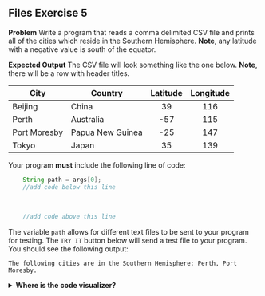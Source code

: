 ## Files Exercise 5

**Problem**
Write a program that reads a comma delimited CSV file and prints all of the cities which reside in the Southern Hemisphere. **Note**, any latitude with a negative value is south of the equator.

**Expected Output**
The CSV file will look something like the one below. **Note**, there will be a row with header titles.

|City |Country |Latitude |Longitude |
|-----|--------|:-------:|:--------:|
|Beijing|China|39|116
|Perth|Australia|-57|115|
|Port Moresby|Papua New Guinea|-25|147|
|Tokyo|Japan|35|139|

Your program **must** include the following line of code:

```java
    String path = args[0];
    //add code below this line
    
    
    
    //add code above this line
```
The variable `path` allows for different text files to be sent to your program for testing. The `TRY IT` button below will send a test file to your program. You should see the following output:

```text
The following cities are in the Southern Hemisphere: Perth, Port Moresby.
```

<details>
  <summary><strong>Where is the code visualizer?</strong></summary>
  Unfortunately, the code visualizer does not work with external files, so it cannot be used for this problem.
</details><br>